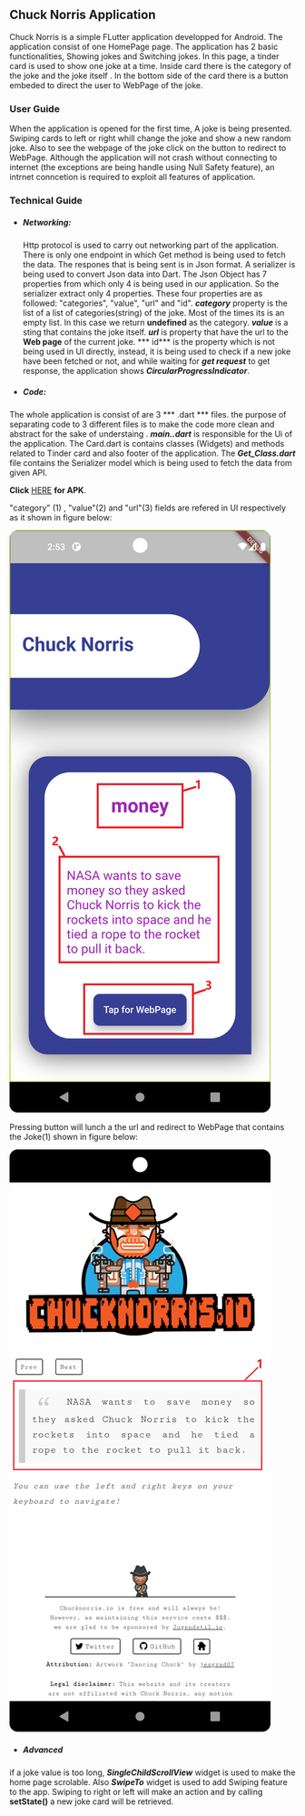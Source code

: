 ## Chuck Norris Application
Chuck Norris is a simple FLutter application developped for Android. The application consist of one HomePage page. The application has 2 basic functionalities, Showing jokes and Switching jokes. In this page, a tinder card is used to show one joke at a time. Inside card there is the category of the joke and the joke itself . In the bottom side of the card there is a button embeded to direct the user to WebPage of the joke.
### User Guide
When the application is opened for the first time, A joke is being presented. Swiping cards to left or right whill change the joke and show a new random joke. Also to see the webpage of the joke click on the button to redirect to WebPage. Although the application will not crash without connecting to internet (the exceptions are being handle using Null Safety feature),  an intrnet conncetion is required to exploit all features of application.
### Technical Guide
- ##### Networking: 
   Http protocol is used to carry out networking part of the application. There is only one endpoint in which Get method is being used to fetch the data. The respones that is being sent is in Json format. A serializer is being used to convert Json data into Dart. The Json Object has 7 properties from which only 4 is being used in our application. So the serializer extract only 4 properties. These four properties are as followed: "categories", "value", "url" and "id". ***category*** property is the list of a list of categories(string) of the joke. Most of the times its is an empty list. In this case  we return **undefined** as the category. ***value*** is a sting that contains the joke itself. ***url*** is property that have the url to the **Web page** of the current joke. *** id*** is the property which is not being used in UI directly, instead, it is being used to check if a new joke have been fetched or not, and while waiting for ***get request*** to get response, the application shows ***CircularProgressIndicator***. 

- ##### Code:
The whole application is consist of are 3 *** .dart *** files. the purpose of separating code to 3 different files is to make the code more clean and abstract for the sake of understaing . ***main..dart*** is responsible for the Ui of the application. The Card.dart is contains classes (Widgets) and methods related to Tinder card and also footer of the application. The ***Get_Class.dart*** file contains the Serializer model which is being used to fetch the data from given API.

**Click** [HERE](https://drive.google.com/file/d/1zeZlNtD-0LNcX-kKYBZgdyGS_sywgDYO/view?usp=sharing) **for APK**.


"category" (1) , "value"(2) and "url"(3) fields are refered in UI respectively as it shown in figure below:

![Application](assets/img1.png)

Pressing button will lunch a the url and redirect to WebPage that contains the Joke(1) shown in figure below:

![Website](assets/img2.png)

- ##### Advanced
if a joke value is too long, ***SingleChildScrollView*** widget is used to make the home page scrolable. Also ***SwipeTo*** widget is used to add Swiping feature to the app. Swiping to right or left will make an action and by calling **setState()** a new joke card will be retrieved.


